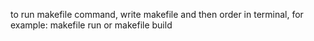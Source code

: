 to run makefile command, write makefile and then order in terminal, for example:
makefile run
or 
makefile build